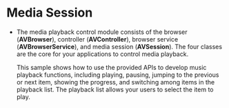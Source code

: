 # Media Session<a name="EN-US_TOPIC_0000001080439718"></a>

-   The media playback control module consists of the browser \(**AVBrowser**\), controller \(**AVController**\), browser service \(**AVBrowserService**\), and media session \(**AVSession**\). The four classes are the core for your applications to control media playback.

    This sample shows how to use the provided APIs to develop music playback functions, including playing, pausing, jumping to the previous or next item, showing the progress, and switching among items in the playback list. The playback list allows your users to select the item to play.


